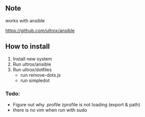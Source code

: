 ## Note
works with ansible

https://github.com/ultrox/ansible


## How to install

1. Install new system
2. Run ultrox/ansible
3. Run ultrox/dotfiles
	- run remove-dots.js
	- run simpledot


### Todo:

- Figure out why .profile zprofile is not loading (export & path)
- there is no vim when run with sudo 

